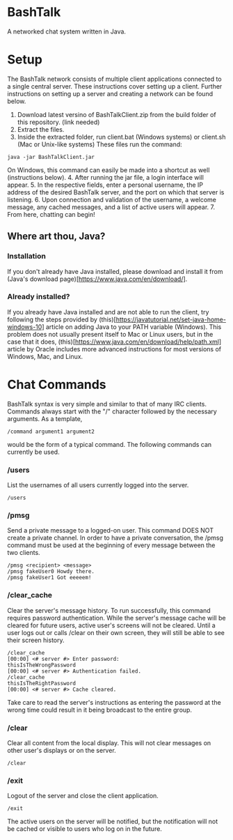 # BashTalk
A networked chat system written in Java.

# Setup
The BashTalk network consists of multiple client applications connected to a single central server. These instructions cover setting up a client. Further instructions on setting up a server and creating a network can be found below.

1. Download latest versino of BashTalkClient.zip from the build folder of this repository. (link needed)
2. Extract the files.
3. Inside the extracted folder, run client.bat (Windows systems) or client.sh (Mac or Unix-like systems)
These files run the command:
```
java -jar BashTalkClient.jar
```
On Windows, this command can easily be made into a shortcut as well (instructions below).
4. After running the jar file, a login interface will appear.
5. In the respective fields, enter a personal username, the IP address of the desired BashTalk server, and the port on which that server is listening.
6. Upon connection and validation of the username, a welcome message, any cached messages, and a list of active users will appear.
7. From here, chatting can begin!

## Where art thou, Java?
### Installation
If you don't already have Java installed, please download and install it from (Java's download page)[https://www.java.com/en/download/].

### Already installed?
If you already have Java installed and are not able to run the client, try following the steps provided by (this)[https://javatutorial.net/set-java-home-windows-10] article on adding Java to your PATH variable (Windows). This problem does not usually present itself to Mac or Linux users, but in the case that it does, (this)[https://www.java.com/en/download/help/path.xml] article by Oracle includes more advanced instructions for most versions of Windows, Mac, and Linux.

# Chat Commands
BashTalk syntax is very simple and similar to that of many IRC clients. Commands always start with the "/" character followed by the necessary arguments. As a template,
```
/command argument1 argument2
```
would be the form of a typical command. The following commands can currently be used.

### /users
List the usernames of all users currently logged into the server.
```
/users
```

### /pmsg
Send a private message to a logged-on user. This command DOES NOT create a private channel. In order to have a private conversation, the /pmsg command must be used at the beginning of every message between the two clients. 
```
/pmsg <recipient> <message>
/pmsg fakeUser0 Howdy there.
/pmsg fakeUser1 Got eeeeem!
```

### /clear_cache
Clear the server's message history. To run successfully, this command requires password authentication. While the server's message cache will be cleared for future users, active user's screens will not be cleared. Until a user logs out or calls /clear on their own screen, they will still be able to see their screen history.
```
/clear_cache
[00:00] <# server #> Enter password:
thisIsTheWrongPassword
[00:00] <# server #> Authentication failed.
/clear_cache
thisIsTheRightPassword
[00:00] <# server #> Cache cleared.
```
Take care to read the server's instructions as entering the password at the wrong time could result in it being broadcast to the entire group.

### /clear
Clear all content from the local display. This will not clear messages on other user's displays or on the server.
```
/clear
```

### /exit
Logout of the server and close the client application.
```
/exit
```
The active users on the server will be notified, but the notification will not be cached or visible to users who log on in the future.



